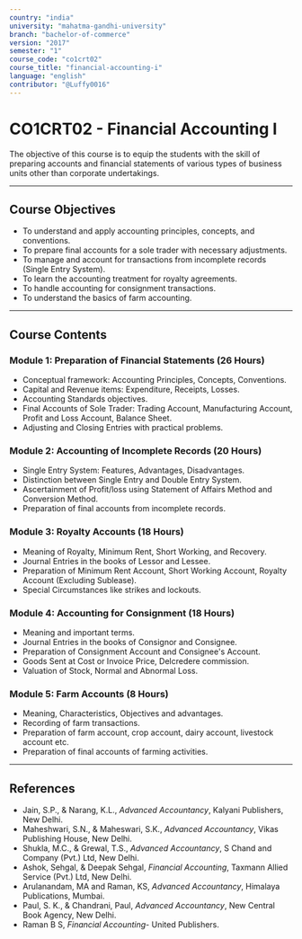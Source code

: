 ```yaml
---
country: "india"
university: "mahatma-gandhi-university"
branch: "bachelor-of-commerce"
version: "2017"
semester: "1"
course_code: "co1crt02"
course_title: "financial-accounting-i"
language: "english"
contributor: "@Luffy0016"
---
```

# CO1CRT02 - Financial Accounting I

The objective of this course is to equip the students with the skill of preparing accounts and financial statements of various types of business units other than corporate undertakings.

---
## Course Objectives

* To understand and apply accounting principles, concepts, and conventions.
* To prepare final accounts for a sole trader with necessary adjustments.
* To manage and account for transactions from incomplete records (Single Entry System).
* To learn the accounting treatment for royalty agreements.
* To handle accounting for consignment transactions.
* To understand the basics of farm accounting.

---
## Course Contents

### Module 1: Preparation of Financial Statements (26 Hours)
* Conceptual framework: Accounting Principles, Concepts, Conventions.
* Capital and Revenue items: Expenditure, Receipts, Losses.
* Accounting Standards objectives.
* Final Accounts of Sole Trader: Trading Account, Manufacturing Account, Profit and Loss Account, Balance Sheet.
* Adjusting and Closing Entries with practical problems.

### Module 2: Accounting of Incomplete Records (20 Hours)
* Single Entry System: Features, Advantages, Disadvantages.
* Distinction between Single Entry and Double Entry System.
* Ascertainment of Profit/loss using Statement of Affairs Method and Conversion Method.
* Preparation of final accounts from incomplete records.

### Module 3: Royalty Accounts (18 Hours)
* Meaning of Royalty, Minimum Rent, Short Working, and Recovery.
* Journal Entries in the books of Lessor and Lessee.
* Preparation of Minimum Rent Account, Short Working Account, Royalty Account (Excluding Sublease).
* Special Circumstances like strikes and lockouts.

### Module 4: Accounting for Consignment (18 Hours)
* Meaning and important terms.
* Journal Entries in the books of Consignor and Consignee.
* Preparation of Consignment Account and Consignee's Account.
* Goods Sent at Cost or Invoice Price, Delcredere commission.
* Valuation of Stock, Normal and Abnormal Loss.

### Module 5: Farm Accounts (8 Hours)
* Meaning, Characteristics, Objectives and advantages.
* Recording of farm transactions.
* Preparation of farm account, crop account, dairy account, livestock account etc.
* Preparation of final accounts of farming activities.

---
## References
* Jain, S.P., & Narang, K.L., *Advanced Accountancy*, Kalyani Publishers, New Delhi.
* Maheshwari, S.N., & Maheswari, S.K., *Advanced Accountancy*, Vikas Publishing House, New Delhi.
* Shukla, M.C., & Grewal, T.S., *Advanced Accountancy*, S Chand and Company (Pvt.) Ltd, New Delhi.
* Ashok, Sehgal, & Deepak Sehgal, *Financial Accounting*, Taxmann Allied Service (Pvt.) Ltd, New Delhi.
* Arulanandam, MA and Raman, KS, *Advanced Accountancy*, Himalaya Publications, Mumbai.
* Paul, S. K., & Chandrani, Paul, *Advanced Accountancy*, New Central Book Agency, New Delhi.
* Raman B S, *Financial Accounting*- United Publishers.